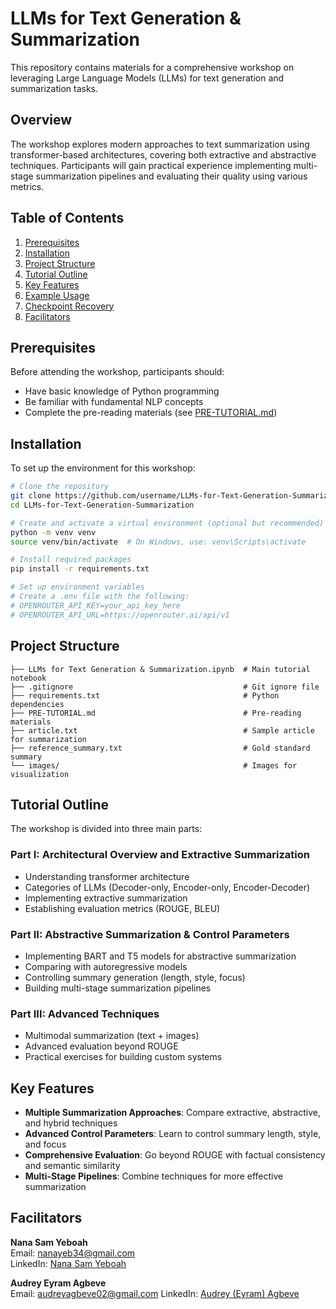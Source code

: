 # LLMs for Text Generation & Summarization

This repository contains materials for a comprehensive workshop on leveraging Large Language Models (LLMs) for text generation and summarization tasks.

## Overview

The workshop explores modern approaches to text summarization using transformer-based architectures, covering both extractive and abstractive techniques. Participants will gain practical experience implementing multi-stage summarization pipelines and evaluating their quality using various metrics.

## Table of Contents

1. [Prerequisites](#prerequisites)
2. [Installation](#installation)
3. [Project Structure](#project-structure)
4. [Tutorial Outline](#tutorial-outline)
5. [Key Features](#key-features)
6. [Example Usage](#example-usage)
7. [Checkpoint Recovery](#checkpoint-recovery)
8. [Facilitators](#facilitators)

## Prerequisites

Before attending the workshop, participants should:
- Have basic knowledge of Python programming
- Be familiar with fundamental NLP concepts
- Complete the pre-reading materials (see [PRE-TUTORIAL.md](PRE-TUTORIAL.md))

## Installation

To set up the environment for this workshop:

```bash
# Clone the repository
git clone https://github.com/username/LLMs-for-Text-Generation-Summarization.git
cd LLMs-for-Text-Generation-Summarization

# Create and activate a virtual environment (optional but recommended)
python -m venv venv
source venv/bin/activate  # On Windows, use: venv\Scripts\activate

# Install required packages
pip install -r requirements.txt

# Set up environment variables
# Create a .env file with the following:
# OPENROUTER_API_KEY=your_api_key_here
# OPENROUTER_API_URL=https://openrouter.ai/api/v1
```

## Project Structure

```
├── LLMs for Text Generation & Summarization.ipynb  # Main tutorial notebook
├── .gitignore                                      # Git ignore file
├── requirements.txt                                # Python dependencies
├── PRE-TUTORIAL.md                                 # Pre-reading materials
├── article.txt                                     # Sample article for summarization
├── reference_summary.txt                           # Gold standard summary
└── images/                                         # Images for visualization
```

## Tutorial Outline

The workshop is divided into three main parts:

### Part I: Architectural Overview and Extractive Summarization
- Understanding transformer architecture
- Categories of LLMs (Decoder-only, Encoder-only, Encoder-Decoder)
- Implementing extractive summarization
- Establishing evaluation metrics (ROUGE, BLEU)

### Part II: Abstractive Summarization & Control Parameters
- Implementing BART and T5 models for abstractive summarization
- Comparing with autoregressive models
- Controlling summary generation (length, style, focus)
- Building multi-stage summarization pipelines

### Part III: Advanced Techniques
- Multimodal summarization (text + images)
- Advanced evaluation beyond ROUGE
- Practical exercises for building custom systems

## Key Features

- **Multiple Summarization Approaches**: Compare extractive, abstractive, and hybrid techniques
- **Advanced Control Parameters**: Learn to control summary length, style, and focus
- **Comprehensive Evaluation**: Go beyond ROUGE with factual consistency and semantic similarity
- **Multi-Stage Pipelines**: Combine techniques for more effective summarization



## Facilitators

**Nana Sam Yeboah**  
Email: nanayeb34@gmail.com  
LinkedIn: [Nana Sam Yeboah](https://www.linkedin.com/in/nana-sam-yeboah-0b664484)

**Audrey Eyram Agbeve**  
Email: audreyagbeve02@gmail.com
LinkedIn: [Audrey (Eyram) Agbeve](https://www.linkedin.com/in/audreyagbeve02/)